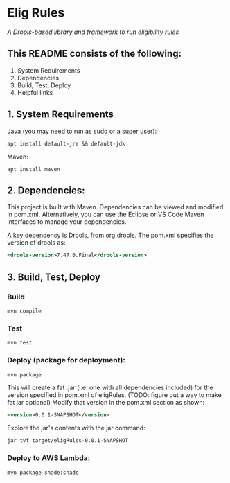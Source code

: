 # Elig Rules

*A Drools-based library and framework to run eligibility rules*

## This README consists of the following:
1. System Requirements
2. Dependencies
3. Build, Test, Deploy
4. Helpful links

## 1. System Requirements

Java (you may need to run as sudo or a super user):

```apt install default-jre && default-jdk```

Maven:

```apt install maven```

## 2. Dependencies:

This project is built with Maven. Dependencies can be viewed and modified in pom.xml. Alternatively, you can use the Eclipse or VS Code Maven interfaces to manage your dependencies.

A key dependency is Drools, from org.drools. The pom.xml specifies the version of drools as:

```xml
<drools-version>7.47.0.Final</drools-version>
```


## 3. Build, Test, Deploy

### Build

```mvn compile```

### Test

```mvn test```

### Deploy (package for deployment):

```mvn package```

This will create a fat .jar (i.e. one with all dependencies included) for the version specified in pom.xml of eligRules. (TODO: figure out a way to make fat jar optional) Modify that version in the pom.xml section as shown:

```xml
<version>0.0.1-SNAPSHOT</version>
```

Explore the jar's contents with the jar command:

```jar tvf target/eligRules-0.0.1-SNAPSHOT```

### Deploy to AWS Lambda:

```mvn package shade:shade```
